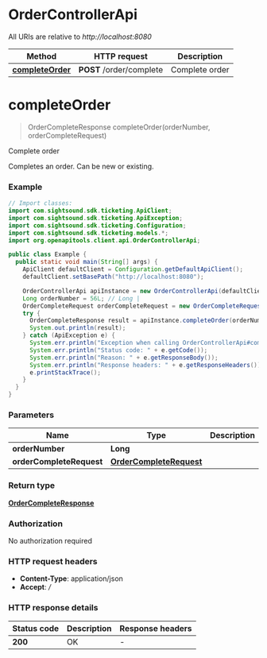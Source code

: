 # OrderControllerApi

All URIs are relative to *http://localhost:8080*

| Method | HTTP request | Description |
|------------- | ------------- | -------------|
| [**completeOrder**](OrderControllerApi.md#completeOrder) | **POST** /order/complete | Complete order |


<a name="completeOrder"></a>
# **completeOrder**
> OrderCompleteResponse completeOrder(orderNumber, orderCompleteRequest)

Complete order

Completes an order. Can be new or existing.

### Example
```java
// Import classes:
import com.sightsound.sdk.ticketing.ApiClient;
import com.sightsound.sdk.ticketing.ApiException;
import com.sightsound.sdk.ticketing.Configuration;
import com.sightsound.sdk.ticketing.models.*;
import org.openapitools.client.api.OrderControllerApi;

public class Example {
  public static void main(String[] args) {
    ApiClient defaultClient = Configuration.getDefaultApiClient();
    defaultClient.setBasePath("http://localhost:8080");

    OrderControllerApi apiInstance = new OrderControllerApi(defaultClient);
    Long orderNumber = 56L; // Long | 
    OrderCompleteRequest orderCompleteRequest = new OrderCompleteRequest(); // OrderCompleteRequest | 
    try {
      OrderCompleteResponse result = apiInstance.completeOrder(orderNumber, orderCompleteRequest);
      System.out.println(result);
    } catch (ApiException e) {
      System.err.println("Exception when calling OrderControllerApi#completeOrder");
      System.err.println("Status code: " + e.getCode());
      System.err.println("Reason: " + e.getResponseBody());
      System.err.println("Response headers: " + e.getResponseHeaders());
      e.printStackTrace();
    }
  }
}
```

### Parameters

| Name | Type | Description  | Notes |
|------------- | ------------- | ------------- | -------------|
| **orderNumber** | **Long**|  | |
| **orderCompleteRequest** | [**OrderCompleteRequest**](OrderCompleteRequest.md)|  | |

### Return type

[**OrderCompleteResponse**](OrderCompleteResponse.md)

### Authorization

No authorization required

### HTTP request headers

 - **Content-Type**: application/json
 - **Accept**: */*

### HTTP response details
| Status code | Description | Response headers |
|-------------|-------------|------------------|
| **200** | OK |  -  |

